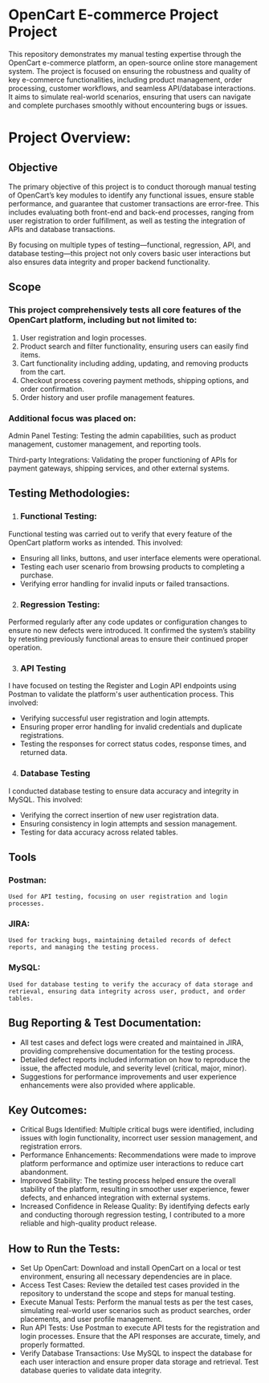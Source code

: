 # OpenCart E-commerce Project Project
This repository demonstrates my manual testing expertise through the OpenCart e-commerce platform, an open-source online store management system. The project is focused on ensuring the robustness and quality of key e-commerce functionalities, including product management, order processing, customer workflows, and seamless API/database interactions. It aims to simulate real-world scenarios, ensuring that users can navigate and complete purchases smoothly without encountering bugs or issues.

# Project  Overview:

## Objective
The primary objective of this project is to conduct thorough manual testing of OpenCart’s key modules to identify any functional issues, ensure stable performance, and guarantee that customer transactions are error-free. This includes evaluating both front-end and back-end processes, ranging from user registration to order fulfillment, as well as testing the integration of APIs and database transactions.

By focusing on multiple types of testing—functional, regression, API, and database testing—this project not only covers basic user interactions but also ensures data integrity and proper backend functionality.

## Scope
### This project comprehensively tests all core features of the OpenCart platform, including but not limited to:

1. User registration and login processes.
2. Product search and filter functionality, ensuring users can easily find items.
3. Cart functionality including adding, updating, and removing products from the cart.
4. Checkout process covering payment methods, shipping options, and order confirmation.
5. Order history and user profile management features.

### Additional focus was placed on:
Admin Panel Testing: Testing the admin capabilities, such as product management, customer management, and reporting tools.

Third-party Integrations: Validating the proper functioning of APIs for payment gateways, shipping services, and other external systems.

## Testing Methodologies:
1. ### Functional Testing:
Functional testing was carried out to verify that every feature of the OpenCart platform works as intended. This involved:

* Ensuring all links, buttons, and user interface elements were operational.
* Testing each user scenario from browsing products to completing a purchase.
* Verifying error handling for invalid inputs or failed transactions.

2. ### Regression Testing:
Performed regularly after any code updates or configuration changes to ensure no new defects were introduced. It confirmed the system’s stability by retesting previously functional areas to ensure their continued proper operation.

3. ### API Testing 
I have focused on testing the Register and Login API endpoints using Postman to validate the platform's user authentication process. This involved:

* Verifying successful user registration and login attempts.
* Ensuring proper error handling for invalid credentials and duplicate registrations.
* Testing the responses for correct status codes, response times, and returned data.

4. ### Database Testing 
I conducted database testing to ensure data accuracy and integrity in MySQL. This involved:

* Verifying the correct insertion of new user registration data.
* Ensuring consistency in login attempts and session management.
* Testing for data accuracy across related tables.

## Tools
### Postman:
    Used for API testing, focusing on user registration and login processes.

### JIRA:
    Used for tracking bugs, maintaining detailed records of defect reports, and managing the testing process.

### MySQL:
    Used for database testing to verify the accuracy of data storage and retrieval, ensuring data integrity across user, product, and order tables.

## Bug Reporting & Test Documentation:
* All test cases and defect logs were created and maintained in JIRA, providing comprehensive documentation for the testing process.
* Detailed defect reports included information on how to reproduce the issue, the affected module, and severity level (critical, major, minor).
* Suggestions for performance improvements and user experience enhancements were also provided where applicable.
 
## Key Outcomes:
* Critical Bugs Identified: Multiple critical bugs were identified, including issues with login functionality, incorrect user session management, and registration errors.
* Performance Enhancements: Recommendations were made to improve platform performance and optimize user interactions to reduce cart abandonment.
* Improved Stability: The testing process helped ensure the overall stability of the platform, resulting in smoother user experience, fewer defects, and enhanced integration with external systems.
* Increased Confidence in Release Quality: By identifying defects early and conducting thorough regression testing, I contributed to a more reliable and high-quality product release.

## How to Run the Tests:
* Set Up OpenCart: Download and install OpenCart on a local or test environment, ensuring all necessary dependencies are in place.
* Access Test Cases: Review the detailed test cases provided in the repository to understand the scope and steps for manual testing.
* Execute Manual Tests: Perform the manual tests as per the test cases, simulating real-world user scenarios such as product searches, order placements, and user profile management.
* Run API Tests: Use Postman to execute API tests for the registration and login processes. Ensure that the API responses are accurate, timely, and properly formatted.
* Verify Database Transactions: Use MySQL to inspect the database for each user interaction and ensure proper data storage and retrieval. Test database queries to validate data integrity.
